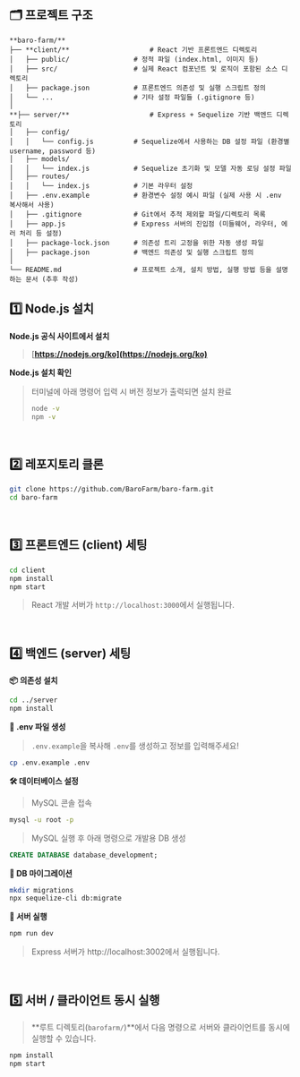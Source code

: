 ## 🗂️ 프로젝트 구조

```
**baro-farm/**
├── **client/**                    # React 기반 프론트엔드 디렉토리
│   ├── public/                # 정적 파일 (index.html, 이미지 등)
│   ├── src/                   # 실제 React 컴포넌트 및 로직이 포함된 소스 디렉토리
│   ├── package.json           # 프론트엔드 의존성 및 실행 스크립트 정의
│   └── ...                    # 기타 설정 파일들 (.gitignore 등)
│
**├── server/**                    # Express + Sequelize 기반 백엔드 디렉토리
│   ├── config/
│   │   └── config.js          # Sequelize에서 사용하는 DB 설정 파일 (환경별 username, password 등)
│   ├── models/
│   │   └── index.js           # Sequelize 초기화 및 모델 자동 로딩 설정 파일
│   ├── routes/
│   │   └── index.js           # 기본 라우터 설정 
│   ├── .env.example           # 환경변수 설정 예시 파일 (실제 사용 시 .env 복사해서 사용)
│   ├── .gitignore             # Git에서 추적 제외할 파일/디렉토리 목록
│   ├── app.js                 # Express 서버의 진입점 (미들웨어, 라우터, 에러 처리 등 설정)
│   ├── package-lock.json      # 의존성 트리 고정을 위한 자동 생성 파일
│   ├── package.json           # 백엔드 의존성 및 실행 스크립트 정의
│
└── README.md                  # 프로젝트 소개, 설치 방법, 실행 방법 등을 설명하는 문서 (추후 작성) 

```

## 1️⃣ Node.js 설치

**Node.js 공식 사이트에서 설치** 

> [**https://nodejs.org/ko](https://nodejs.org/ko)**
> 

**Node.js 설치 확인** 

> 터미널에 아래 명령어 입력 시 버전 정보가 출력되면 설치 완료
> 
> 
> ```bash
> node -v
> npm -v
> ```
> 
<br>

## 2️⃣ 레포지토리 클론

```bash
git clone https://github.com/BaroFarm/baro-farm.git
cd baro-farm 
```
<br>

## 3️⃣ 프론트엔드 (client) 세팅


```bash
cd client 
npm install
npm start 
```

> React 개발 서버가 `http://localhost:3000`에서 실행됩니다.

<br>

## 4️⃣ 백엔드 (server) 세팅

**📦 의존성 설치**

```bash
cd ../server
npm install 
```

**🔐 .env 파일 생성**

> `.env.example`을 복사해 `.env`를 생성하고 정보를 입력해주세요!
> 

```bash
cp .env.example .env 
```

**🛠 데이터베이스 설정**

> MySQL 콘솔 접속
> 

```bash
mysql -u root -p
```

> MySQL 실행 후 아래 명령으로 개발용 DB 생성
> 

```sql
CREATE DATABASE database_development;
```

**🧬 DB 마이그레이션**

```bash
mkdir migrations 
npx sequelize-cli db:migrate
```

**🚀 서버 실행**

```bash
npm run dev
```

> Express 서버가 http://localhost:3002에서 실행됩니다.

<br>

## 5️⃣ 서버 / 클라이언트 동시 실행


> **루트 디렉토리(`barofarm/`)**에서 다음 명령으로 서버와 클라이언트를 동시에 실행할 수 있습니다.
> 

```bash
npm install  
npm start 
```
